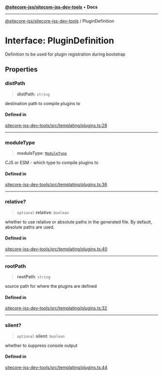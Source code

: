 [**@sitecore-jss/sitecore-jss-dev-tools**](../README.md) • **Docs**

***

[@sitecore-jss/sitecore-jss-dev-tools](../README.md) / PluginDefinition

# Interface: PluginDefinition

Definition to be used for plugin registration during bootstrap

## Properties

### distPath

> **distPath**: `string`

destination path to compile plugins to

#### Defined in

[sitecore-jss-dev-tools/src/templating/plugins.ts:28](https://github.com/Sitecore/jss/blob/d913ed54238504581de52043eb1a0198f8a99bdf/packages/sitecore-jss-dev-tools/src/templating/plugins.ts#L28)

***

### moduleType

> **moduleType**: [`ModuleType`](../enumerations/ModuleType.md)

CJS or ESM - which type to compile plugins to

#### Defined in

[sitecore-jss-dev-tools/src/templating/plugins.ts:36](https://github.com/Sitecore/jss/blob/d913ed54238504581de52043eb1a0198f8a99bdf/packages/sitecore-jss-dev-tools/src/templating/plugins.ts#L36)

***

### relative?

> `optional` **relative**: `boolean`

whether to use relative or absolute paths in the generated file. By default, absolute paths are used.

#### Defined in

[sitecore-jss-dev-tools/src/templating/plugins.ts:40](https://github.com/Sitecore/jss/blob/d913ed54238504581de52043eb1a0198f8a99bdf/packages/sitecore-jss-dev-tools/src/templating/plugins.ts#L40)

***

### rootPath

> **rootPath**: `string`

source path for where the plugins are defined

#### Defined in

[sitecore-jss-dev-tools/src/templating/plugins.ts:32](https://github.com/Sitecore/jss/blob/d913ed54238504581de52043eb1a0198f8a99bdf/packages/sitecore-jss-dev-tools/src/templating/plugins.ts#L32)

***

### silent?

> `optional` **silent**: `boolean`

whether to suppress console output

#### Defined in

[sitecore-jss-dev-tools/src/templating/plugins.ts:44](https://github.com/Sitecore/jss/blob/d913ed54238504581de52043eb1a0198f8a99bdf/packages/sitecore-jss-dev-tools/src/templating/plugins.ts#L44)
